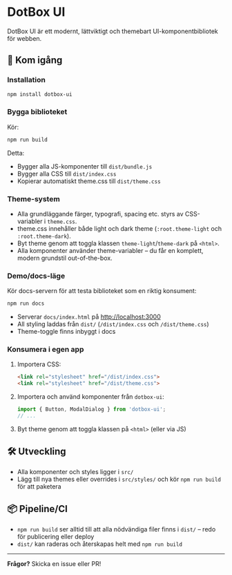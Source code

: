 # DotBox UI

DotBox UI är ett modernt, lättviktigt och themebart UI-komponentbibliotek för webben.

## 🚀 Kom igång

### Installation

```sh
npm install dotbox-ui
```

### Bygga biblioteket

Kör:
```sh
npm run build
```
Detta:
- Bygger alla JS-komponenter till `dist/bundle.js`
- Bygger alla CSS till `dist/index.css`
- Kopierar automatiskt theme.css till `dist/theme.css`

### Theme-system
- Alla grundläggande färger, typografi, spacing etc. styrs av CSS-variabler i `theme.css`.
- theme.css innehåller både light och dark theme (`:root.theme-light` och `:root.theme-dark`).
- Byt theme genom att toggla klassen `theme-light`/`theme-dark` på `<html>`.
- Alla komponenter använder theme-variabler – du får en komplett, modern grundstil out-of-the-box.

### Demo/docs-läge

Kör docs-servern för att testa biblioteket som en riktig konsument:
```sh
npm run docs
```
- Serverar `docs/index.html` på [http://localhost:3000](http://localhost:3000)
- All styling laddas från `dist/` (`/dist/index.css` och `/dist/theme.css`)
- Theme-toggle finns inbyggt i docs

### Konsumera i egen app

1. Importera CSS:
   ```html
   <link rel="stylesheet" href="/dist/index.css">
   <link rel="stylesheet" href="/dist/theme.css">
   ```
2. Importera och använd komponenter från `dotbox-ui`:
   ```js
   import { Button, ModalDialog } from 'dotbox-ui';
   // ...
   ```
3. Byt theme genom att toggla klassen på `<html>` (eller via JS)

## 🛠️ Utveckling
- Alla komponenter och styles ligger i `src/`
- Lägg till nya themes eller overrides i `src/styles/` och kör `npm run build` för att paketera

## 📦 Pipeline/CI
- `npm run build` ser alltid till att alla nödvändiga filer finns i `dist/` – redo för publicering eller deploy
- `dist/` kan raderas och återskapas helt med `npm run build`

---

**Frågor?** Skicka en issue eller PR! 